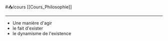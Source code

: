 #📥/cours [[Cours_Philosophie]]

---
- Une manière d'agir
- le fait d'exister
- le dynamisme de l'existence